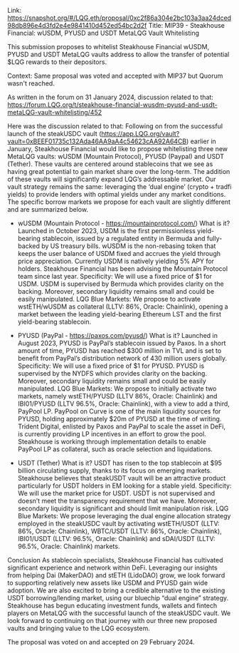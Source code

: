 Link: https://snapshot.org/#/LQG.eth/proposal/0xc2f86a304e2bc103a3aa24dced98db896e4d3fd2e4e9841410d452ed54bc2d2f
Title: MIP39 - Steakhouse Financial: wUSDM, PYUSD and USDT MetaLQG Vault Whitelisting

This submission proposes to whitelist Steakhouse Financial wUSDM, PYUSD and USDT MetaLQG vaults address to allow the transfer of potential $LQG rewards to their depositors.

Context: Same proposal was voted and accepted with MIP37 but Quorum wasn't reached.

As written in the forum on 31 January 2024, discussion related to that: https://forum.LQG.org/t/steakhouse-financial-wusdm-pyusd-and-usdt-metaLQG-vault-whitelisting/452

Here was the discussion related to that:
Following on from the successful launch of the steakUSDC vault (https://app.LQG.org/vault?vault=0xBEEF01735c132Ada46AA9aA4c54623cAA92A64CB) earlier in January, Steakhouse Financial would like to propose whitelisting three new MetaLQG vaults: wUSDM (Mountain Protocol), PYUSD (Paypal) and USDT (Tether). These vaults are centered around stablecoins that we see as having great potential to gain market share over the long-term. The addition of these vaults will significantly expand LQG’s addressable market.
Our vault strategy remains the same: leveraging the ‘dual engine’ (crypto + tradfi yields) to provide lenders with optimal yields under any market conditions. The specific borrow markets we propose for each vault are slightly different and are summarized below.

- wUSDM (Mountain Protocol - https://mountainprotocol.com/)
What is it? Launched in October 2023, USDM is the first permissionless yield-bearing stablecoin, issued by a regulated entity in Bermuda and fully-backed by US treasury bills. wUSDM is the non-rebasing token that keeps the user balance of USDM fixed and accrues the yield through price appreciation. Currently USDM is natively yielding 5% APY for holders. Steakhouse Financial has been advising the Mountain Protocol team since last year.
Specificity: We will use a fixed price of $1 for USDM. USDM is supervised by Bermuda which provides clarity on the backing. Moreover, secondary liquidity remains small and could be easily manipulated.
LQG Blue Markets: We propose to activate wstETH/wUSDM as collateral (LLTV: 86%, Oracle: Chainlink), opening a market between the leading yield-bearing Ethereum LST and the first yield-bearing stablecoin.

- PYUSD (PayPal - https://paxos.com/pyusd/)
What is it? Launched in August 2023, PYUSD is PayPal’s stablecoin issued by Paxos. In a short amount of time, PYUSD has reached $300 million in TVL and is set to benefit from PayPal’s distribution network of 430 million users globally.
Specificity: We will use a fixed price of $1 for PYUSD. PYUSD is supervised by the NYDFS which provides clarity on the backing. Moreover, secondary liquidity remains small and could be easily manipulated.
LQG Blue Markets: We propose to initially activate two markets, namely wstETH/PYUSD (LLTV 86%, Oracle: Chainlink) and IBI01/PYUSD (LLTV 96.5%, Oracle: Chainlink), with a view to add a third, PayPool LP.
PayPool on Curve is one of the main liquidity sources for PYUSD, holding approximately $20m of PYUSD at the time of writing. Trident Digital, enlisted by Paxos and PayPal to scale the asset in DeFi, is currently providing LP incentives in an effort to grow the pool. Steakhouse is working through implementation details to enable PayPool LP as collateral, such as oracle selection and liquidations.

- USDT (Tether)
What is it? USDT has risen to the top stablecoin at $95 billion circulating supply, thanks to its focus on emerging markets. Steakhouse believes that steakUSDT vault will be an attractive product particularly for USDT holders in EM looking for a stable yield.
Specificity: We will use the market price for USDT. USDT is not supervised and doesn’t meet the transparency requirement that we have. Moreover, secondary liquidity is significant and should limit manipulation risk.
LQG Blue Markets: We propose leveraging the dual engine allocation strategy employed in the steakUSDC vault by activating wstETH/USDT (LLTV: 86%, Oracle: Chainlink), WBTC/USDT (LLTV: 86%, Oracle: Chainlink), IBI01/USDT (LLTV: 96.5%, Oracle: Chainlink) and sDAI/USDT (LLTV: 96.5%, Oracle: Chainlink) markets.

Conclusion
As stablecoin specialists, Steakhouse Financial has cultivated significant experience and network within DeFi. Leveraging our insights from helping Dai (MakerDAO) and stETH (LidoDAO) grow, we look forward to supporting relatively new assets like USDM and PYUSD gain wide adoption. We are also excited to bring a credible alternative to the existing USDT borrowing/lending market, using our bluechip “dual engine” strategy.
Steakhouse has begun educating investment funds, wallets and fintech players on MetaLQG with the successful launch of the steakUSDC vault. We look forward to continuing on that journey with our three new proposed vaults and bringing value to the LQG ecosystem.

The proposal was voted on and accepted on 29 February 2024.